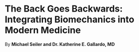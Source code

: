 <div class="title-page">

# **The Back Goes Backwards: Integrating Biomechanics into Modern Medicine**

By **Michael Seiler and Dr. Katherine E. Gallardo, MD**

</div>